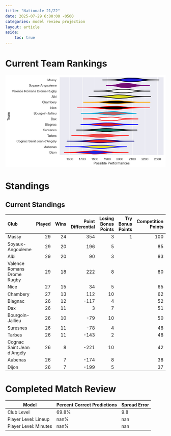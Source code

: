 ```yaml
---  
title: "Nationale 21/22"  
date: 2025-07-29 6:00:00 -0500  
categories: model review projection  
layout: article  
aside:  
    toc: true  
---
```

# Current Team Rankings


![Club Rankings](plots/rankings_Nationale_2122.png)
# Standings

## Current Standings


| Club                       |   Played |   Wins |   Point Differential |   Losing Bonus Points |   Try Bonus Points |   Competition Points |
|:---------------------------|---------:|-------:|---------------------:|----------------------:|-------------------:|---------------------:|
| Massy                      |       29 |     24 |                  354 |                     3 |                  1 |                  100 |
| Soyaux-Angouleme           |       29 |     20 |                  196 |                     5 |                    |                   85 |
| Albi                       |       29 |     20 |                   90 |                     3 |                    |                   83 |
| Valence Romans Drome Rugby |       29 |     18 |                  222 |                     8 |                    |                   80 |
| Nice                       |       27 |     15 |                   34 |                     5 |                    |                   65 |
| Chambery                   |       27 |     13 |                  112 |                    10 |                    |                   62 |
| Blagnac                    |       26 |     12 |                 -117 |                     4 |                    |                   52 |
| Dax                        |       26 |     11 |                    3 |                     7 |                    |                   51 |
| Bourgoin-Jallieu           |       26 |     10 |                  -79 |                    10 |                    |                   50 |
| Suresnes                   |       26 |     11 |                  -78 |                     4 |                    |                   48 |
| Tarbes                     |       26 |     11 |                 -143 |                     2 |                    |                   48 |
| Cognac Saint Jean d'Angély |       26 |      8 |                 -221 |                    10 |                    |                   42 |
| Aubenas                    |       26 |      7 |                 -174 |                     8 |                    |                   38 |
| Dijon                      |       26 |      7 |                 -199 |                     5 |                    |                   37 |



# Completed Match Review


| Model | Percent Correct Predictions | Spread Error |
| ------ | ------ | ------ |
| Club Level | 69.8% | 9.8 |
| Player Level: Lineup | nan% | nan |
| Player Level: Minutes | nan% | nan |

